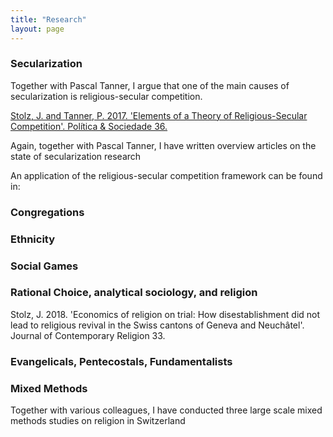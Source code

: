 ```yaml
---
title: "Research" 
layout: page
---
```


### Secularization
Together with Pascal Tanner, I argue that one of the main causes of secularization is religious-secular competition.

[Stolz, J. and Tanner, P. 2017. 'Elements of a Theory of Religious-Secular Competition'. Política & Sociedade 36.](xxxx)



Again, together with Pascal Tanner, I have written overview articles on the state of secularization research

An application of the religious-secular competition framework can be found in:


### Congregations


### Ethnicity


### Social Games


### Rational Choice, analytical sociology, and religion

Stolz, J. 2018. 'Economics of religion on trial: How disestablishment did not lead to religious revival in the Swiss cantons of Geneva and Neuchâtel'. Journal of Contemporary Religion 33.



### Evangelicals, Pentecostals, Fundamentalists


### Mixed Methods

Together with various colleagues, I have conducted three large scale mixed methods studies on religion in Switzerland

